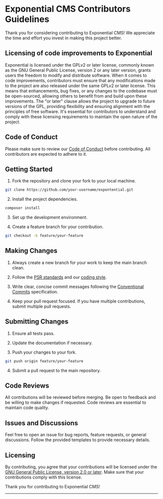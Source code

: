 # Exponential CMS Contributors Guidelines

Thank you for considering contributing to Exponential CMS! We appreciate the time and effort you invest in making this project better.

## Licensing of code improvements to Exponential
Exponential is licensed under the GPLv2 or later license, commonly known as the GNU General Public License, version 2 or any later version, grants users the freedom to modify and distribute software. When it comes to code improvements, contributors must ensure that any modifications made to the project are also released under the same GPLv2 or later license. This means that enhancements, bug fixes, or any changes to the codebase must be open-sourced, allowing others to benefit from and build upon these improvements. The "or later" clause allows the project to upgrade to future versions of the GPL, providing flexibility and ensuring alignment with the principles of free software. It's essential for contributors to understand and comply with these licensing requirements to maintain the open nature of the project.

## Code of Conduct

Please make sure to review our [Code of Conduct](CODE_OF_CONDUCT.md) before contributing. All contributors are expected to adhere to it.

## Getting Started

1. Fork the repository and clone your fork to your local machine.

```bash
git clone https://github.com/your-username/expontential.git
```

2. Install the project dependencies.

```bash
composer install
```

3. Set up the development environment.

4. Create a feature branch for your contribution.

```bash
git checkout -b feature/your-feature
```

## Making Changes

1. Always create a new branch for your work to keep the main branch clean.

2. Follow the [PSR standards](https://www.php-fig.org/psr/) and our [coding style](CODING_STYLE.md).

3. Write clear, concise commit messages following the [Conventional Commits](https://www.conventionalcommits.org/en/v1.0.0/) specification.

4. Keep your pull request focused. If you have multiple contributions, submit multiple pull requests.

## Submitting Changes

1. Ensure all tests pass.

2. Update the documentation if necessary.

3. Push your changes to your fork.

```bash
git push origin feature/your-feature
```

4. Submit a pull request to the main repository.

## Code Reviews

All contributions will be reviewed before merging. Be open to feedback and be willing to make changes if requested. Code reviews are essential to maintain code quality.

## Issues and Discussions

Feel free to open an issue for bug reports, feature requests, or general discussions. Follow the provided templates to provide necessary details.

## Licensing

By contributing, you agree that your contributions will be licensed under the [GNU General Public License, version 2.0 or later](LICENSE). Make sure that your contributions comply with this license.

Thank you for contributing to Exponential CMS!

---
